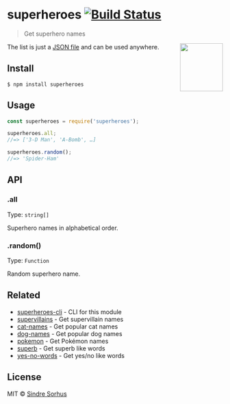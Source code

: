 # superheroes [![Build Status](https://travis-ci.org/sindresorhus/superheroes.svg?branch=master)](https://travis-ci.org/sindresorhus/superheroes)

> Get superhero names

<img src="https://cloud.githubusercontent.com/assets/170270/7563453/ad57a684-f7dd-11e4-8302-081f132e8653.png" width="100" height="112" align="right">

The list is just a [JSON file](superheroes.json) and can be used anywhere.


## Install

```
$ npm install superheroes
```


## Usage

```js
const superheroes = require('superheroes');

superheroes.all;
//=> ['3-D Man', 'A-Bomb', …]

superheroes.random();
//=> 'Spider-Ham'
```


## API

### .all

Type: `string[]`

Superhero names in alphabetical order.

### .random()

Type: `Function`

Random superhero name.


## Related

- [superheroes-cli](https://github.com/sindresorhus/superheroes-cli) - CLI for this module
- [supervillains](https://github.com/sindresorhus/supervillains) - Get supervillain names
- [cat-names](https://github.com/sindresorhus/cat-names) - Get popular cat names
- [dog-names](https://github.com/sindresorhus/dog-names) - Get popular dog names
- [pokemon](https://github.com/sindresorhus/pokemon) - Get Pokémon names
- [superb](https://github.com/sindresorhus/superb) - Get superb like words
- [yes-no-words](https://github.com/sindresorhus/yes-no-words) - Get yes/no like words


## License

MIT © [Sindre Sorhus](https://sindresorhus.com)

